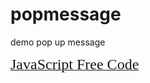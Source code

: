 # popmessage
demo pop up message
<!-- this script got from www.javascriptfreecode.com coded by: Krishna Eydat-->
<html>
<head>
<script language="javascript" type="text/javascript">
alert("Welcome to the best site for 2016")
</script>
</head>
</html>       
<font face="Tahoma"><a target="_blank" href="http://www.javascriptfreecode.com/"><span style="font-size: 18pt; text-decoration: none">JavaScript Free Code</span></a></font>

